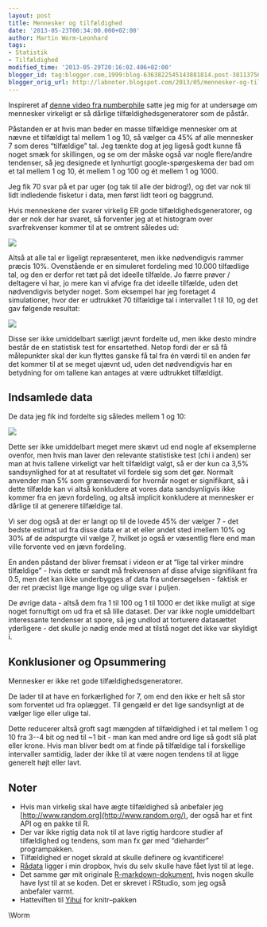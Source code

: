 ```yaml
---
layout: post
title: Mennesker og tilfældighed
date: '2013-05-23T00:34:00.000+02:00'
author: Martin Worm-Leonhard
tags:
- Statistik
- Tilfældighed
modified_time: '2013-05-29T20:16:02.406+02:00'
blogger_id: tag:blogger.com,1999:blog-6363822545143881814.post-381137569614568784
blogger_orig_url: http://labnoter.blogspot.com/2013/05/mennesker-og-tilfldighed.html
---
```


Inspireret af [denne video fra
numberphile](http://www.youtube.com/watch?v=SxP30euw3-0) satte jeg mig
for at undersøge om mennesker virkeligt er så dårlige
tilfældighedsgeneratorer som de påstår.

Påstanden er at hvis man beder en masse tilfældige mennesker om at nævne
et tilfældigt tal mellem 1 og 10, så vælger ca 45% af alle mennesker 7
som deres “tilfældige” tal.
Jeg tænkte dog at jeg ligeså godt kunne få noget smæk for skillingen, og
se om der måske også var nogle flere/andre tendenser, så jeg designede
et lynhurtigt google-spørgeskema der bad om et tal mellem 1 og 10, ét
mellem 1 og 100 og ét mellem 1 og 1000.

Jeg fik 70 svar på et par uger (og tak til alle der bidrog!), og det var
nok til lidt indledende fisketur i data, men først lidt teori og
baggrund.

Hvis menneskene der svarer virkelig ER gode tilfældighedsgeneratorer, og
der er nok der har svaret, så forventer jeg at et histogram over
svarfrekvenser kommer til at se omtrent således ud:

[![]({{site.url}}/images/-G2lrhK4db8A/UZ1ESvPuLxI/AAAAAAAABjs/W6s1dCn5KiI/s1600/teoriplot.jpg)]({{site.url}}/images/-G2lrhK4db8A/UZ1ESvPuLxI/AAAAAAAABjs/W6s1dCn5KiI/s1600/teoriplot.jpg)

Altså at alle tal er ligeligt repræsenteret, men ikke nødvendigvis
rammer præcis 10%. Ovenstående er en simuleret fordeling med 10.000
tilfædlige tal, og den er derfor ret tæt på det ideelle tilfælde. Jo
færre prøver / deltagere vi har, jo mere kan vi afvige fra det ideelle
tilfælde, uden det nødvendigvis betyder noget.
Som eksempel har jeg foretaget 4 simulationer, hvor der er udtrukket 70
tilfældige tal i intervallet 1 til 10, og det gav følgende resultat:

[![]({{site.url}}/images/-wQsQPcpUH_o/UZ1FDwjiirI/AAAAAAAABj4/b6Ht4rsPUGs/s1600/eksempelplots.jpg)]({{site.url}}/images/-wQsQPcpUH_o/UZ1FDwjiirI/AAAAAAAABj4/b6Ht4rsPUGs/s1600/eksempelplots.jpg)

Disse ser ikke umiddelbart særligt jævnt fordelte ud, men ikke desto
mindre består de en statistisk test for ensartethed. Netop fordi der er
så få målepunkter skal der kun flyttes ganske få tal fra én værdi til en
anden før det kommer til at se meget ujævnt ud, uden det nødvendigvis
har en betydning for om tallene kan antages at være udtrukket
tilfældigt.

## Indsamlede data


De data jeg fik ind fordelte sig således mellem 1 og 10:

[![]({{site.url}}/images/-O1GtEE-OJFc/UZ1FH1aEciI/AAAAAAAABkA/_YeQaHRt-W0/s1600/plot-data.jpg)]({{site.url}}/images/-O1GtEE-OJFc/UZ1FH1aEciI/AAAAAAAABkA/_YeQaHRt-W0/s1600/plot-data.jpg)

Dette ser ikke umiddelbart meget mere skævt ud end nogle af eksemplerne
ovenfor, men hvis man laver den relevante statistiske test (chi i anden)
ser man at hvis tallene virkeligt var helt tilfældigt valgt, så er der
kun ca 3,5% sandsynlighed for at at resultatet vil fordele sig som det
gør. Normalt anvender man 5% som grænseværdi for hvornår noget er
signifikant, så i dette tilfælde kan vi altså konkludere at vores data
sandsynligvis ikke kommer fra en jævn fordeling, og altså implicit
konkludere at mennesker er dårlige til at generere tilfældige tal.

Vi ser dog også at der er langt op til de lovede 45% der vælger 7 - det
bedste estimat ud fra disse data er at et eller andet sted imellem 10%
og 30% af de adspurgte vil vælge 7, hvilket jo også er væsentlig flere
end man ville forvente ved en jævn fordeling.

En anden påstand der bliver fremsat i videon er at “lige tal virker
mindre tilfældige” - hvis dette er sandt må frekvensen af disse afvige
signifikant fra 0.5, men det kan ikke underbygges af data fra
undersøgelsen - faktisk er der ret præcist lige mange lige og ulige svar
i puljen.

De øvrige data - altså dem fra 1 til 100 og 1 til 1000 er det ikke
muligt at sige noget fornuftigt om ud fra et så lille dataset. Der var
ikke nogle umiddelbart interessante tendenser at spore, så jeg undlod at
torturere datasættet yderligere - det skulle jo nødig ende med at tilstå
noget det ikke var skyldigt i.

## Konklusioner og Opsummering

Mennesker er ikke ret gode tilfældighedsgeneratorer. 

De lader til at have en forkærlighed for 7, om end den ikke er helt så
stor som forventet ud fra oplægget. Til gengæld er det lige sandsynligt
at de vælger lige eller ulige tal. 

Dette reducerer altså groft sagt mængden af tilfældighed i et tal mellem
1 og 10 fra 3--4 bit og ned til ~1 bit - man kan med andre ord lige så
godt slå plat eller krone.
Hvis man bliver bedt om at finde på tilfældige tal i forskellige
intervaller samtidig, lader der ikke til at være nogen tendens til at
ligge generelt højt eller lavt.

## Noter

-   Hvis man virkelig skal have ægte tilfældighed så anbefaler jeg
    [http://www.random.org](http://www.random.org/), der også har et
    fint API og en pakke til R.
-   Der var ikke rigtig data nok til at lave rigtig hardcore studier af
    tilfældighed og tendens, som man fx gør med
    “dieharder” programpakken.
-   Tilfældighed er noget skrald at skulle definere og kvantificere!
-   [Rådata](https://www.dropbox.com/s/c470azconm85rig/data.txt) ligger
    i min dropbox, hvis du selv skulle have fået lyst til at lege.
-   Det samme gør mit originale
    [R-markdown-dokument](https://www.dropbox.com/s/pr1q2qlxynct720/mennesket_som_PRNG.Rmd),
    hvis nogen skulle have lyst til at se koden. Det er skrevet i
    RStudio, som jeg også anbefaler varmt.
-   Hatteviften til [Yihui](http://yihui.name/knitr/) for knitr–pakken

\\Worm

